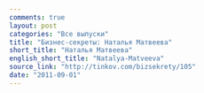 ```yaml
---
comments: true
layout: post
categories: "Все выпуски"
title: "Бизнес-секреты: Наталья Матвеева"
short_title: "Наталья Матвеева"
english_short_title: "Natalya-Matveeva"
source_link: "http://tinkov.com/bizsekrety/105"
date: "2011-09-01"
---
```

